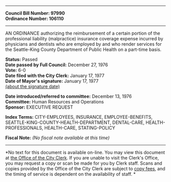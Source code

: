 * * * * *  
  
**Council Bill Number: [](#h0)[](#h2)97990**   
**Ordinance Number: 106110**  
  
* * * * *  
  
AN ORDINANCE authorizing the reimbursement of a certain portion of the professional liability (malpractice) insurance coverage expense incurred by physicians and dentists who are employed by and who render services for the Seattle-King County Department of Public Health on a part-time basis.  
  
**Status:** Passed   
**Date passed by Full Council:** December 27, 1976   
**Vote:** 6-0   
**Date filed with the City Clerk:** January 17, 1977   
**Date of Mayor's signature:** January 17, 1977   
[(about the signature date)](/~public/approvaldate.htm)   
  
  
**Date introduced/referred to committee:** December 13, 1976   
**Committee:** Human Resources and Operations   
**Sponsor:** EXECUTIVE REQUEST   
  
**Index Terms:** CITY-EMPLOYEES, INSURANCE, EMPLOYEE-BENEFITS, SEATTLE-KING-COUNTY-HEALTH-DEPARTMENT, DENTAL-CARE, HEALTH-PROFESSIONALS, HEALTH-CARE, STATING-POLICY  
  
**Fiscal Note:** *(No fiscal note available at this time)*  
  
* * * * *  
  
*No text for this document is available on-line. You may view this document at [the Office of the City Clerk](http://www.seattle.gov/leg/clerk/contactUs.htm). If you are unable to visit the Clerk's Office, you may request a copy or scan be made for you by Clerk staff. Scans and copies provided by the Office of the City Clerk are subject to [copy fees](http://clerk.seattle.gov/~public/clerkfees.htm), and the timing of service is dependent on the availability of staff. *  
  
  
